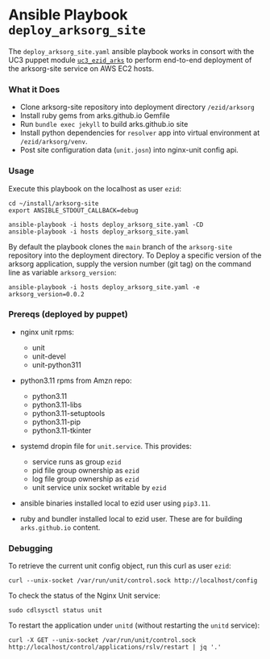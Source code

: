 Ansible Playbook `deploy_arksorg_site`
=====================================

The `deploy_arksorg_site.yaml` ansible playbook works in consort with the UC3 puppet module
[`uc3_ezid_arks`](https://github.com/CDLUC3/uc3-ops-puppet-modules/tree/main/modules/uc3_ezid_arks)
to perform end-to-end deployment of the arksorg-site service on AWS EC2 hosts.


### What it Does

- Clone arksorg-site repository into deployment directory `/ezid/arksorg`
- Install ruby gems from arks.github.io Gemfile
- Run `bundle exec jekyll` to build arks.github.io site
- Install python dependencies for `resolver` app into virtual environment at `/ezid/arksorg/venv`.
- Post site configuration data (`unit.josn`) into nginx-unit config api.


### Usage

Execute this playbook on the localhost as user `ezid`:
```
cd ~/install/arksorg-site
export ANSIBLE_STDOUT_CALLBACK=debug

ansible-playbook -i hosts deploy_arksorg_site.yaml -CD
ansible-playbook -i hosts deploy_arksorg_site.yaml
```

By default the playbook clones the `main` branch of the `arksorg-site`
repository into the deployment directory.  To Deploy a specific version of the
arksorg application, supply the version number (git tag) on the command line as
variable `arksorg_version`:
```
ansible-playbook -i hosts deploy_arksorg_site.yaml -e arksorg_version=0.0.2
```


### Prereqs (deployed by puppet)

- nginx unit rpms:
  - unit
  - unit-devel
  - unit-python311

- python3.11 rpms from Amzn repo:
  - python3.11
  - python3.11-libs
  - python3.11-setuptools
  - python3.11-pip
  - python3.11-tkinter

- systemd dropin file for `unit.service`.  This provides:
  - service runs as group `ezid`
  - pid file group ownership as `ezid`
  - log file group ownership as `ezid`
  - unit service unix socket writable by `ezid`

- ansible binaries installed local to ezid user using `pip3.11`.

- ruby and bundler installed local to ezid user.  These are for building `arks.github.io` content.


### Debugging

To retrieve the current unit config object, run this curl as user `ezid`:
```
curl --unix-socket /var/run/unit/control.sock http://localhost/config
```

To check the status of the Nginx Unit service:
```
sudo cdlsysctl status unit
```

To restart the application under `unitd` (without restarting the `unitd` service):

```
curl -X GET --unix-socket /var/run/unit/control.sock http://localhost/control/applications/rslv/restart | jq '.'
```
